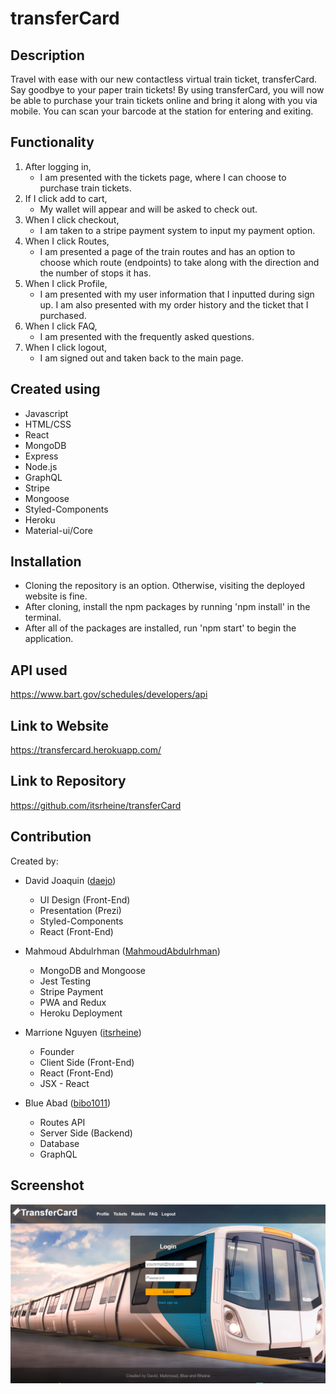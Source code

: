 # transferCard

## Description

Travel with ease with our new contactless virtual train ticket, transferCard.  Say goodbye to your paper train tickets! By using transferCard, you will now be able to purchase your train tickets online and bring it along with you via mobile. You can scan your barcode at the station for entering and exiting.

## Functionality 

1. After logging in,
    * I am presented with the tickets page, where I can choose to purchase train tickets.
2. If I click add to cart,
    * My wallet will appear and will be asked to check out.
3. When I click checkout,
    * I am taken to a stripe payment system to input my payment option.
4. When I click Routes,
    * I am presented a page of the train routes and has an option to choose which route (endpoints) to take along with the direction and the number of stops it has.
5. When I click Profile,
    * I am presented with my user information that I inputted during sign up.  I am also presented with my order history and the ticket that I purchased.
6. When I click FAQ,
    * I am presented with the frequently asked questions.
7. When I click logout,
    * I am signed out and taken back to the main page.

## Created using

- Javascript
- HTML/CSS
- React
- MongoDB
- Express
- Node.js
- GraphQL
- Stripe
- Mongoose
- Styled-Components
- Heroku
- Material-ui/Core

## Installation

- Cloning the repository is an option. Otherwise, visiting the deployed website is fine.
- After cloning, install the npm packages by running 'npm install' in the terminal. 
- After all of the packages are installed, run 'npm start' to begin the application.

## API used

<https://www.bart.gov/schedules/developers/api>

## Link to Website

<https://transfercard.herokuapp.com/>

## Link to Repository

<https://github.com/itsrheine/transferCard>

## Contribution

Created by: 
- David Joaquin ([daejo](https://github.com/daejo)) 
    * UI Design (Front-End)
    * Presentation (Prezi)
    * Styled-Components 
    * React (Front-End)

- Mahmoud Abdulrhman ([MahmoudAbdulrhman](https://github.com/MahmoudAbdulrhman)) 
    * MongoDB and Mongoose
    * Jest Testing
    * Stripe Payment
    * PWA and Redux
    * Heroku Deployment

- Marrione Nguyen ([itsrheine](https://github.com/itsrheine)) 
    * Founder
    * Client Side (Front-End)
    * React (Front-End)
    * JSX - React

- Blue Abad ([bibo1011](https://github.com/bibo1011)) 
    * Routes API
    * Server Side (Backend)
    * Database
    * GraphQL


## Screenshot
![Screenshot](client/src/assets/screenshot.PNG)

